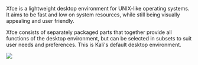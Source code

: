 
Xfce is a lightweight desktop environment for UNIX-like operating systems. It aims to be fast and low on system resources, while still being visually appealing and user friendly.

Xfce consists of separately packaged parts that together provide all functions of the desktop environment, but can be selected in subsets to suit user needs and preferences. This is Kali's default desktop environment.


<img src="file:///home/user/Obsidian1/Obsidian/Images/Desktops/kali-desktop-xfce.jpg">
